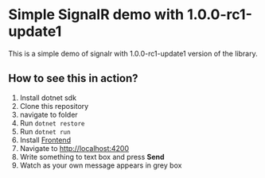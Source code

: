# Simple SignalR demo with 1.0.0-rc1-update1

This is a simple demo of signalr with 1.0.0-rc1-update1 version of the library.

## How to see this in action?

1. Install dotnet sdk
2. Clone this repository
3. navigate to folder
4. Run `dotnet restore`
5. Run `dotnet run`
6. Install [Frontend](https://github.com/tomkarho/signalr-1.0.0-rc1-update1-client)
7. Navigate to [http://localhost:4200](http://localhost:4200)
8. Write something to text box and press **Send**
9. Watch as your own message appears in grey box

